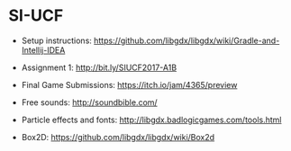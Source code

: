 # SI-UCF

* Setup instructions: https://github.com/libgdx/libgdx/wiki/Gradle-and-Intellij-IDEA

* Assignment 1: http://bit.ly/SIUCF2017-A1B

* Final Game Submissions: https://itch.io/jam/4365/preview

* Free sounds: http://soundbible.com/

* Particle effects and fonts: http://libgdx.badlogicgames.com/tools.html

* Box2D: https://github.com/libgdx/libgdx/wiki/Box2d
